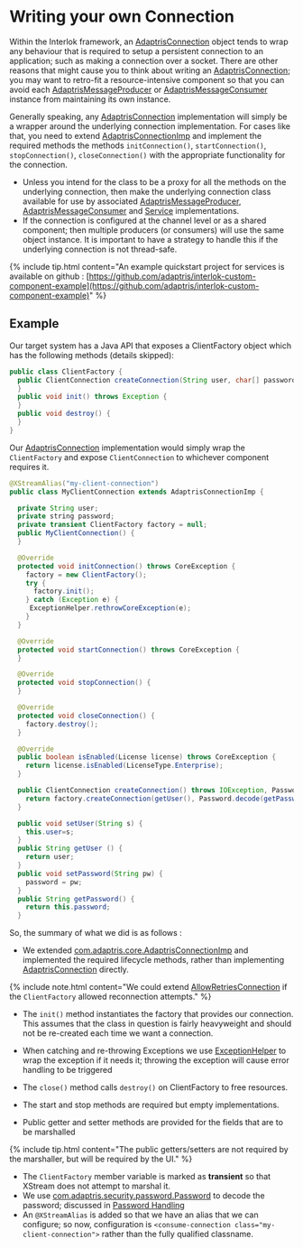 # Writing your own Connection

Within the Interlok framework, an [AdaptrisConnection][] object tends to wrap any behaviour that is required to setup a persistent connection to an application; such as making a connection over a socket. There are other reasons that might cause you to think about writing an [AdaptrisConnection][]; you may want to retro-fit a resource-intensive component so that you can avoid each [AdaptrisMessageProducer][] or [AdaptrisMessageConsumer][] instance from maintaining its own instance.

Generally speaking, any [AdaptrisConnection][] implementation will simply be a wrapper around the underlying connection implementation. For cases like that, you need to extend [AdaptrisConnectionImp][] and implement the required methods the methods `initConnection()`, `startConnection()`, `stopConnection()`, `closeConnection()` with the appropriate functionality for the connection.

- Unless you intend for the class to be a proxy for all the methods on the underlying connection, then make the underlying connection class available for use by associated [AdaptrisMessageProducer][], [AdaptrisMessageConsumer][] and [Service][] implementations.
- If the connection is configured at the channel level or as a shared component; then multiple producers (or consumers) will use the same object instance. It is important to have a strategy to handle this if the underlying connection is not thread-safe.

{% include tip.html content="An example quickstart project for services is available on github : [https://github.com/adaptris/interlok-custom-component-example](https://github.com/adaptris/interlok-custom-component-example)" %}


## Example ##

Our target system has a Java API that exposes a ClientFactory object which has the following methods (details skipped):

```java
public class ClientFactory {
  public ClientConnection createConnection(String user, char[] password) throws IOException {
  }
  public void init() throws Exception {
  }
  public void destroy() {
  }
}
```


Our [AdaptrisConnection][] implementation would simply wrap the `ClientFactory` and expose `ClientConnection` to whichever component requires it.


```java
@XStreamAlias("my-client-connection")
public class MyClientConnection extends AdaptrisConnectionImp {

  private String user;
  private string password;
  private transient ClientFactory factory = null;
  public MyClientConnection() {
  }

  @Override
  protected void initConnection() throws CoreException {
    factory = new ClientFactory();
    try {
      factory.init();
    } catch (Exception e) {
     ExceptionHelper.rethrowCoreException(e);
    }
  }

  @Override
  protected void startConnection() throws CoreException {
  }

  @Override
  protected void stopConnection() {
  }

  @Override
  protected void closeConnection() {
    factory.destroy();
  }

  @Override
  public boolean isEnabled(License license) throws CoreException {
    return license.isEnabled(LicenseType.Enterprise);
  }

  public ClientConnection createConnection() throws IOException, PasswordException  {
    return factory.createConnection(getUser(), Password.decode(getPassword());
  }

  public void setUser(String s) {
    this.user=s;
  }
  public String getUser () {
    return user;
  }
  public void setPassword(String pw) {
    password = pw;
  }
  public String getPassword() {
    return this.password;
  }

```

So, the summary of what we did is as follows :

- We extended [com.adaptris.core.AdaptrisConnectionImp][AdaptrisConnectionImp] and implemented the required lifecycle methods, rather than implementing [AdaptrisConnection][] directly.

{% include note.html content="We could extend [AllowRetriesConnection][] if the `ClientFactory` allowed reconnection attempts." %}

- The `init()` method instantiates the factory that provides our connection. This assumes that the class in question is fairly heavyweight and should not be re-created each time we want a connection.
- When catching and re-throwing Exceptions we use [ExceptionHelper][] to wrap the exception if it needs it; throwing the exception will cause error handling to be triggered

- The `close()` method calls `destroy()` on ClientFactory to free resources.
- The start and stop methods are required but empty implementations.
- Public getter and setter methods are provided for the fields that are to be marshalled

{% include tip.html content="The public getters/setters are not required by the marshaller, but will be required by the UI." %}

- The `ClientFactory` member variable is marked as __transient__ so that XStream does not attempt to marshal it.
- We use [com.adaptris.security.password.Password][Password] to decode the password; discussed in [Password Handling](/pages/advanced/advanced-password-handling)
- An `@XStreamAlias` is added so that we have an alias that we can configure; so now, configuration is `<consume-connection class="my-client-connection">` rather than the fully qualified classname.



[Service]: https://nexus.adaptris.net/nexus/content/sites/javadocs/com/adaptris/interlok-core/3.11-SNAPSHOT/com/adaptris/core/Service.html
[AdaptrisMessageProducer]: https://nexus.adaptris.net/nexus/content/sites/javadocs/com/adaptris/interlok-core/3.11-SNAPSHOT/com/adaptris/core/AdaptrisMessageProducer.html
[AdaptrisMessageConsumer]: https://nexus.adaptris.net/nexus/content/sites/javadocs/com/adaptris/interlok-core/3.11-SNAPSHOT/com/adaptris/core/AdaptrisMessageConsumer.html
[AdaptrisConnection]: https://nexus.adaptris.net/nexus/content/sites/javadocs/com/adaptris/interlok-core/3.11-SNAPSHOT/com/adaptris/core/AdaptrisConnection.html
[AdaptrisConnectionImp]: https://nexus.adaptris.net/nexus/content/sites/javadocs/com/adaptris/interlok-core/3.11-SNAPSHOT/com/adaptris/core/AdaptrisConnectionImp.html
[Password]: https://nexus.adaptris.net/nexus/content/sites/javadocs/com/adaptris/interlok-core/3.11-SNAPSHOT/com/adaptris/security/password/Password.html
[AllowRetriesConnection]: https://nexus.adaptris.net/nexus/content/sites/javadocs/com/adaptris/interlok-core/3.11-SNAPSHOT/com/adaptris/core/AllowsRetriesConnection.html
[ExceptionHelper]: https://nexus.adaptris.net/nexus/content/sites/javadocs/com/adaptris/interlok-core/3.11-SNAPSHOT/com/adaptris/core/util/ExceptionHelper.html
